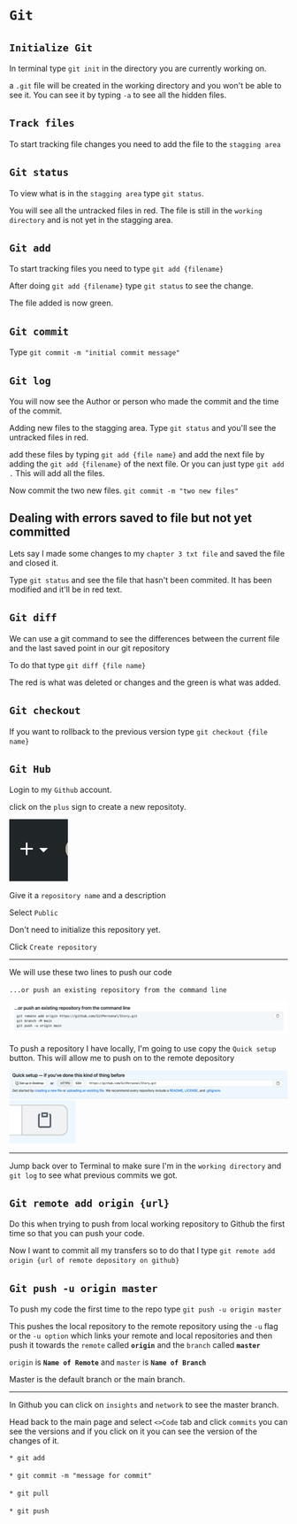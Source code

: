 # **`Git`**

## `Initialize Git`

In terminal type `git init` in the directory you are currently working on.

a `.git` file will be created in the working directory and you won't be able to see it. You can see it by typing `-a` to see all the hidden files.

## `Track files`

To start tracking file changes you need to add the file to the `stagging area`

## `Git status`

To view what is in the `stagging area` type `git status`.

You will see all the untracked files in red. The file is still in the `working directory` and is not yet in the stagging area. 

## `Git add`

To start tracking files you need to type `git add {filename}` 

After doing `git add {filename}` type `git status` to see the change. 

The file added is now green.

## `Git commit`

Type `git commit -m "initial commit message"`

## `Git log`
You will now see the Author or person who made the commit and the time of the commit.

Adding new files to the stagging area. Type `git status` and you'll see the untracked files in red.

add these files by typing `git add {file name}` and add the next file by adding the `git add {filename}` of the next file. Or you can just type `git add .`
This will add all the files.

Now commit the two new files. `git commit -m "two new files"`

## Dealing with errors saved to file but not yet committed

Lets say I made some changes to my `chapter 3 txt file` and saved the file and closed it.

Type `git status` and see the file that hasn't been commited. It has been modified and it'll be in red text.

## `Git diff`

We can use a git command to see the differences between the current file and the last saved point in our git repository

To do that type `git diff {file name}`

The red is what was deleted or changes and the green is what was added.
## `Git checkout`

If you want to rollback to the previous version type `git checkout {file name}`

## `Git Hub`

Login to my `Github` account.

click on the `plus` sign to create a new repositoty.

![plus sign repo](plus-sign.png)

Give it a `repository name` and a description

Select `Public`

Don't need to initialize this repository yet.

Click `Create repository`

--- 

We will use these two lines to push our code

`...or push an existing repository from the command line`

![plus sign repo](existing-epository.png)


To push a repository I have locally, I'm going to use copy the `Quick setup` button.
This will allow me to push on to the remote depository

![plus sign repo](quick-setup1.png)
![plus sign repo](quick-setup-button.png)

---

Jump back over to Terminal to make sure I'm in the `working directory`
and `git log` to see what previous commits we got. 


## `Git remote add origin {url}`

Do this when trying to push from local working repository to Github the first time so that you can push your code.

Now I want to commit all my transfers so to do that I type `git remote add origin {url of remote depository on github}`

## `Git push -u origin master`

To push my code the first time to the repo type `git push -u origin master`

This pushes the local repository to the remote repository using the `-u` flag or the `-u option` which links your remote and local repositories and then push it towards the `remote` called **`origin`** and the `branch` called **`master`**

`origin` is **`Name of Remote`** and `master` is **`Name of Branch`**

Master is the default branch or the main branch.

---

In Github you can click on `insights` and `network` to see the master branch.

Head back to the main page and select `<>Code` tab and click `commits` you can see the versions and if you click on it you can see the version of the changes of it.

    * git add

    * git commit -m "message for commit"

    * git pull

    * git push